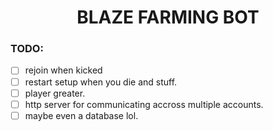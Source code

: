 <h1 align="center">BLAZE FARMING BOT</h1>

### TODO:

- [ ] rejoin when kicked
- [ ] restart setup when you die and stuff.
- [ ] player greater.
- [ ] http server for communicating accross multiple accounts.
- [ ] maybe even a database lol.
